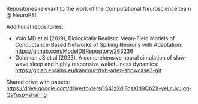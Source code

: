 Repositories relevant to the work of the Computational Neuroscience team @ NeuroPSI.

Additional repositories:
 - Volo MD et al (2019), Biologically Realistic Mean-Field Models of Conductance-Based Networks of Spiking Neurons with Adaptation: https://github.com/ModelDBRepository/263236
 - Goldman JS et al (2023), A comprehensive neural simulation of slow-wave sleep and highly responsive wakefulness dynamics: https://gitlab.ebrains.eu/kancourt/tvb-adex-showcase3-git

Shared drive with papers: https://drive.google.com/drive/folders/1S41zXdjFqsXId9Qb2X-yeLcJvJlgg-Qs?usp=sharing
